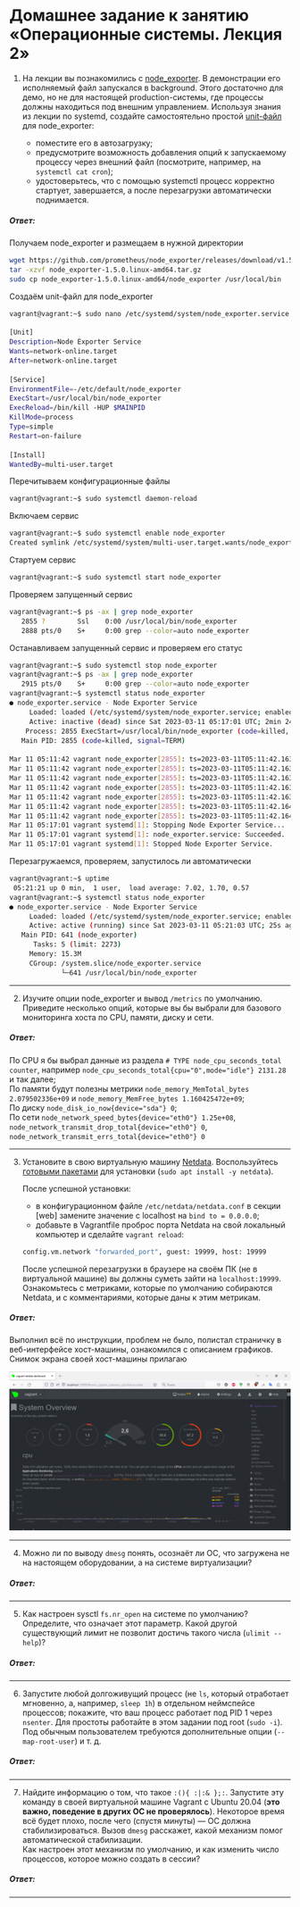 # Домашнее задание к занятию «Операционные системы. Лекция 2»

1. На лекции вы познакомились с [node_exporter](https://github.com/prometheus/node_exporter/releases). В демонстрации его исполняемый файл запускался в background. Этого достаточно для демо, но не для настоящей production-системы, где процессы должны находиться под внешним управлением. Используя знания из лекции по systemd, создайте самостоятельно простой [unit-файл](https://www.freedesktop.org/software/systemd/man/systemd.service.html) для node_exporter:

    * поместите его в автозагрузку;
    * предусмотрите возможность добавления опций к запускаемому процессу через внешний файл (посмотрите, например, на `systemctl cat cron`);
    * удостоверьтесь, что с помощью systemctl процесс корректно стартует, завершается, а после перезагрузки автоматически поднимается.  

##### Ответ:

Получаем node_exporter и размещаем в нужной директории
```bash
wget https://github.com/prometheus/node_exporter/releases/download/v1.5.0/node_exporter-1.5.0.linux-amd64.tar.gz
tar -xzvf node_exporter-1.5.0.linux-amd64.tar.gz
sudo cp node_exporter-1.5.0.linux-amd64/node_exporter /usr/local/bin
```
Создаём unit-файл для node_exporter
```bash
vagrant@vagrant:~$ sudo nano /etc/systemd/system/node_exporter.service

[Unit]
Description=Node Exporter Service
Wants=network-online.target
After=network-online.target

[Service]
EnvironmentFile=-/etc/default/node_exporter
ExecStart=/usr/local/bin/node_exporter
ExecReload=/bin/kill -HUP $MAINPID
KillMode=process
Type=simple
Restart=on-failure

[Install]
WantedBy=multi-user.target
```

Перечитываем конфигурационные файлы
```bash
vagrant@vagrant:~$ sudo systemctl daemon-reload
```

Включаем сервис
```bash
vagrant@vagrant:~$ sudo systemctl enable node_exporter
Created symlink /etc/systemd/system/multi-user.target.wants/node_exporter.service → /etc/systemd/system/node_exporter.service.
```

Стартуем сервис
```bash
vagrant@vagrant:~$ sudo systemctl start node_exporter
```

Проверяем запущенный сервис
```bash
vagrant@vagrant:~$ ps -ax | grep node_exporter
   2855 ?        Ssl    0:00 /usr/local/bin/node_exporter
   2888 pts/0    S+     0:00 grep --color=auto node_exporter
```

Останавливаем запущенный сервис и проверяем его статус
```bash
vagrant@vagrant:~$ sudo systemctl stop node_exporter
vagrant@vagrant:~$ ps -ax | grep node_exporter
   2915 pts/0    S+     0:00 grep --color=auto node_exporter
vagrant@vagrant:~$ systemctl status node_exporter
● node_exporter.service - Node Exporter Service
     Loaded: loaded (/etc/systemd/system/node_exporter.service; enabled; vendor pres>
     Active: inactive (dead) since Sat 2023-03-11 05:17:01 UTC; 2min 24s ago
    Process: 2855 ExecStart=/usr/local/bin/node_exporter (code=killed, signal=TERM)
   Main PID: 2855 (code=killed, signal=TERM)

Mar 11 05:11:42 vagrant node_exporter[2855]: ts=2023-03-11T05:11:42.163Z caller=node>
Mar 11 05:11:42 vagrant node_exporter[2855]: ts=2023-03-11T05:11:42.163Z caller=node>
Mar 11 05:11:42 vagrant node_exporter[2855]: ts=2023-03-11T05:11:42.163Z caller=node>
Mar 11 05:11:42 vagrant node_exporter[2855]: ts=2023-03-11T05:11:42.163Z caller=node>
Mar 11 05:11:42 vagrant node_exporter[2855]: ts=2023-03-11T05:11:42.163Z caller=node>
Mar 11 05:11:42 vagrant node_exporter[2855]: ts=2023-03-11T05:11:42.164Z caller=tls_>
Mar 11 05:11:42 vagrant node_exporter[2855]: ts=2023-03-11T05:11:42.164Z caller=tls_>
Mar 11 05:17:01 vagrant systemd[1]: Stopping Node Exporter Service...
Mar 11 05:17:01 vagrant systemd[1]: node_exporter.service: Succeeded.
Mar 11 05:17:01 vagrant systemd[1]: Stopped Node Exporter Service.
```

Перезагружаемся, проверяем, запустилось ли автоматически
```bash
vagrant@vagrant:~$ uptime
 05:21:21 up 0 min,  1 user,  load average: 7.02, 1.70, 0.57
vagrant@vagrant:~$ systemctl status node_exporter
● node_exporter.service - Node Exporter Service
     Loaded: loaded (/etc/systemd/system/node_exporter.service; enabled; vendor pres>
     Active: active (running) since Sat 2023-03-11 05:21:03 UTC; 25s ago
   Main PID: 641 (node_exporter)
      Tasks: 5 (limit: 2273)
     Memory: 15.3M
     CGroup: /system.slice/node_exporter.service
             └─641 /usr/local/bin/node_exporter
```

---

2. Изучите опции node_exporter и вывод `/metrics` по умолчанию. Приведите несколько опций, которые вы бы выбрали для базового мониторинга хоста по CPU, памяти, диску и сети.

##### Ответ:

По CPU я бы выбрал данные из раздела `# TYPE node_cpu_seconds_total counter`, например `node_cpu_seconds_total{cpu="0",mode="idle"} 2131.28` и так далее;  
По памяти будут полезны метрики `node_memory_MemTotal_bytes 2.079502336e+09` и `node_memory_MemFree_bytes 1.160425472e+09`;  
По диску `node_disk_io_now{device="sda"} 0`;  
По сети `node_network_speed_bytes{device="eth0"} 1.25e+08`, `node_network_transmit_drop_total{device="eth0"} 0`, `node_network_transmit_errs_total{device="eth0"} 0`  

---

3. Установите в свою виртуальную машину [Netdata](https://github.com/netdata/netdata). Воспользуйтесь [готовыми пакетами](https://packagecloud.io/netdata/netdata/install) для установки (`sudo apt install -y netdata`). 
   
   После успешной установки:
   
    * в конфигурационном файле `/etc/netdata/netdata.conf` в секции [web] замените значение с localhost на `bind to = 0.0.0.0`;
    * добавьте в Vagrantfile проброс порта Netdata на свой локальный компьютер и сделайте `vagrant reload`:

    ```bash
    config.vm.network "forwarded_port", guest: 19999, host: 19999
    ```

    После успешной перезагрузки в браузере на своём ПК (не в виртуальной машине) вы должны суметь зайти на `localhost:19999`. Ознакомьтесь с метриками, которые по умолчанию собираются Netdata, и с комментариями, которые даны к этим метрикам.

##### Ответ:

Выполнил всё по инструкции, проблем не было, полистал страничку в веб-интерфейсе хост-машины, ознакомился с описанием графиков. Снимок экрана своей хост-машины прилагаю


![](images/3.PNG)

---

4. Можно ли по выводу `dmesg` понять, осознаёт ли ОС, что загружена не на настоящем оборудовании, а на системе виртуализации?

##### Ответ:


---

5. Как настроен sysctl `fs.nr_open` на системе по умолчанию? Определите, что означает этот параметр. Какой другой существующий лимит не позволит достичь такого числа (`ulimit --help`)?

##### Ответ:


---

6. Запустите любой долгоживущий процесс (не `ls`, который отработает мгновенно, а, например, `sleep 1h`) в отдельном неймспейсе процессов; покажите, что ваш процесс работает под PID 1 через `nsenter`. Для простоты работайте в этом задании под root (`sudo -i`). Под обычным пользователем требуются дополнительные опции (`--map-root-user`) и т. д.

##### Ответ:


---

7. Найдите информацию о том, что такое `:(){ :|:& };:`. Запустите эту команду в своей виртуальной машине Vagrant с Ubuntu 20.04 (**это важно, поведение в других ОС не проверялось**). Некоторое время всё будет плохо, после чего (спустя минуты) — ОС должна стабилизироваться. Вызов `dmesg` расскажет, какой механизм помог автоматической стабилизации.  
Как настроен этот механизм по умолчанию, и как изменить число процессов, которое можно создать в сессии?

##### Ответ:


---
